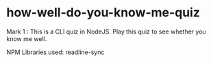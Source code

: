 # how-well-do-you-know-me-quiz

Mark 1 : This is a CLI quiz in NodeJS.
Play this quiz to see whether you know me well.

NPM Libraries used:
readline-sync
